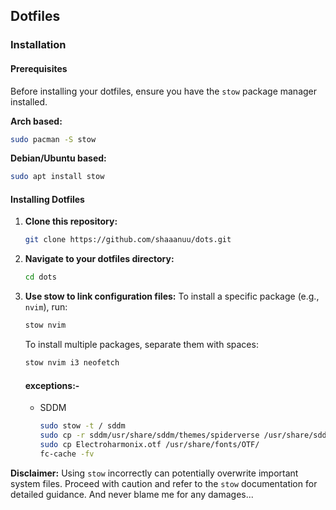## Dotfiles

### Installation

#### Prerequisites
Before installing your dotfiles, ensure you have the `stow` package manager installed.

**Arch based:**

```bash
sudo pacman -S stow
```

**Debian/Ubuntu based:**

```bash
sudo apt install stow
```

#### Installing Dotfiles
1. **Clone this repository:**
   ```bash
   git clone https://github.com/shaaanuu/dots.git
   ```
2. **Navigate to your dotfiles directory:**
   ```bash
   cd dots
   ```
3. **Use stow to link configuration files:**
   To install a specific package (e.g., `nvim`), run:
   ```bash
   stow nvim
   ```
   To install multiple packages, separate them with spaces:
   ```bash
   stow nvim i3 neofetch
   ```
   
   #### exceptions:-
      - SDDM
        ```bash
        sudo stow -t / sddm
        sudo cp -r sddm/usr/share/sddm/themes/spiderverse /usr/share/sddm/themes/
        sudo cp Electroharmonix.otf /usr/share/fonts/OTF/
        fc-cache -fv
        ```

**Disclaimer:** Using `stow` incorrectly can potentially overwrite important system files. Proceed with caution and refer to the `stow` documentation for detailed guidance. And never blame me for any damages...
 
